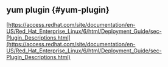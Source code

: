 ## yum plugin {#yum-plugin}

[https://access.redhat.com/site/documentation/en-US/Red_Hat_Enterprise_Linux/6/html/Deployment_Guide/sec-Plugin_Descriptions.html](https://access.redhat.com/site/documentation/en-US/Red_Hat_Enterprise_Linux/6/html/Deployment_Guide/sec-Plugin_Descriptions.html)